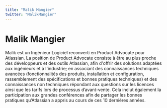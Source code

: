 ```yaml
---
title: "Malik Mangier"
twitter: "MalikMangier"
---
```


# Malik Mangier

Malik est un Ingénieur Logiciel reconverti en Product Advocate pour
Atlassian. La position de Product Advocate consiste à être au plus
proche des développeurs et des outils Atlassian, afin d'offrir des
solutions adaptées aux ingénieurs et à l'industrie; en associant des
connaissances techniques avancées (fonctionnalités des produits,
installation et configuration, rassemblement des spécifications et
bonnes pratiques techniques) et des connaissances non techniques
répondant aux questions sur les licences ainsi que les tarifs lors de
processus d’avant-vente. Cela inclut également la participation aux
grandes conférences afin de partager les bonnes pratiques qu’Atlassian a
appris au cours de ces 10 dernières années.
